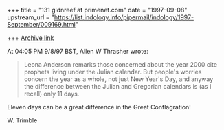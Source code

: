 +++
title = "131 gldnreef at primenet.com"
date = "1997-09-08"
upstream_url = "https://list.indology.info/pipermail/indology/1997-September/009169.html"

+++
[Archive link](https://list.indology.info/pipermail/indology/1997-September/009169.html)

At 04:05 PM 9/8/97 BST, Allen W Thrasher wrote:
>Leona Anderson remarks those concerned about the year 2000 cite
>prophets living under the Julian calendar.  But people's worries
>concern the year as a whole, not just New Year's Day, and anyway
>the difference between the Julian and Gregorian calendars is (as I
>recall) only 11 days.
>
Eleven days can be a great difference in the Great Conflagration!

W. Trimble





